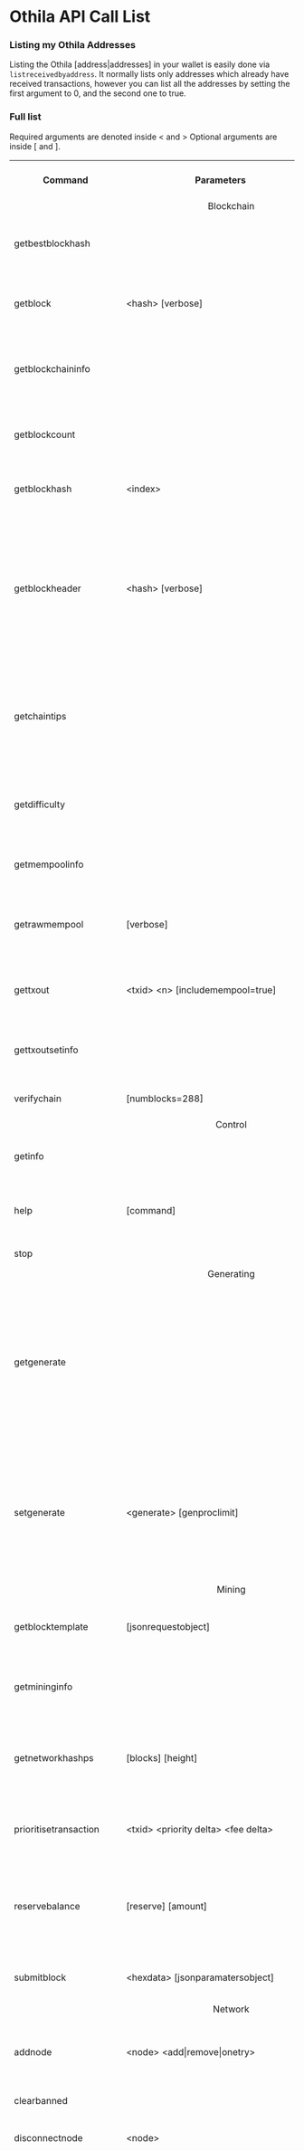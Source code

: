 Othila API Call List
=====================================

### Listing my Othila Addresses

Listing the Othila [address|addresses] in your wallet is easily done via `listreceivedbyaddress`. It normally lists only addresses which already have received transactions, however you can list all the addresses by setting the first argument to 0, and the second one to true.

### Full list

Required arguments are denoted inside &lt; and &gt; Optional arguments are inside [ and ].

<table>
<tr><th>Command</th><th>Parameters</th><th>Description</th><th>Requires Unlocked Wallet?</tr>
<tr><td colspan=4 align=center>Blockchain</td></tr>
<tr><td>getbestblockhash</td><td>&nbsp;</td><td>Returns the hash of the best (tip) block in the longest block chain.</td><td>N</td></tr>
<tr><td>getblock</td><td>&lt;hash&gt; [verbose]</td><td>Returns information about the block with the given hash.</td><td>N</td></tr>
<tr><td>getblockchaininfo</td><td>&nbsp;</td><td>Returns an object containing various state info regarding block chain processing.</td><td>N</td></tr>
<tr><td>getblockcount</td><td>&nbsp;</td><td>Returns the number of blocks in the longest block chain.</td><td>N</td></tr>
<tr><td>getblockhash</td><td>&lt;index&gt;</td><td>Returns hash of block in best-block-chain at index provided.</td><td>N</td></tr>
<tr><td>getblockheader</td><td>&lt;hash&gt; [verbose]</td><td>If verbose is false, returns a string that is serialized, hex-encoded data for block 'hash' header. If verbose is true, returns an Object with information about block &lt;hash&gt; header.</td><td>N</td></tr>
<tr><td>getchaintips</td><td>&nbsp;</td><td>Return information about all known tips in the block tree, including the main chain as well as orphaned branches.</td><td>N</td></tr>
<tr><td>getdifficulty</td><td>&nbsp;</td><td>Returns the proof-of-work difficulty as a multiple of the minimum difficulty.</td><td>N</td></tr>
<tr><td>getmempoolinfo</td><td>&nbsp;</td><td>Returns details on the active state of the TX memory pool.</td><td>N</td></tr>
<tr><td>getrawmempool</td><td>[verbose]</td><td>Returns all transaction ids in memory pool as a json array of string transaction ids.</td><td>N</td></tr>
<tr><td>gettxout</td><td>&lt;txid&gt; &lt;n&gt; [includemempool=true]</td><td>Returns details about an unspent transaction output.</td><td>N</td></tr>
<tr><td>gettxoutsetinfo</td><td>&nbsp;</td><td>Returns statistics about the unspent transaction output set.</td><td>N</td></tr>
<tr><td>verifychain</td><td>[numblocks=288]</td><td>Verifies blockchain database.</td><td>N</td></tr>
<tr><td colspan=4 align=center>Control</td></tr>
<tr><td>getinfo</td><td>&nbsp;</td><td>Returns an object containing various state info.</td><td>N</td></tr>
<tr><td>help</td><td>[command]</td><td>List all commands, or get help for a specified command.</td><td>N</td></tr>
<tr><td>stop</td><td>&nbsp;</td><td>Stop Othila server.</td><td>N</td></tr>
<tr><td colspan=4 align=center>Generating</td></tr>
<tr><td>getgenerate</td><td>&nbsp;</td><td>"PoW Only" Return if the server is set to generate coins or not. The default is false. It is set with the command line argument -gen (or othila.conf setting gen) It can also be set with the setgenerate call.</td><td>N</td></tr>
<tr><td>setgenerate</td><td>&lt;generate&gt; [genproclimit]</td><td>"PoW Only" Set 'generate' true or false to turn generation on or off. Generation is limited to 'genproclimit' processors, -1 is unlimited. See the getgenerate call for the current setting.</td><td>N</td></tr>
<tr><td colspan=4 align=center>Mining</td></tr>
<tr><td>getblocktemplate</td><td>[jsonrequestobject]</td><td>"PoW Only" Returns data needed to construct a block to work on.</td><td>N</td></tr>
<tr><td>getmininginfo</td><td>&nbsp;</td><td>"PoW Only" Returns a json object containing mining-related information.</td><td>N</td></tr>
<tr><td>getnetworkhashps</td><td>[blocks] [height]</td><td>"PoW Only" Returns the estimated network hashes per second based on the last n blocks.</td><td>N</td></tr>
<tr><td>prioritisetransaction</td><td>&lt;txid&gt; &lt;priority delta&gt; &lt;fee delta&gt;</td><td>Accepts the transaction into mined blocks at a higher (or lower) priority</td><td>N</td></tr>
<tr><td>reservebalance</td><td>[reserve] [amount]</td><td>Show or set the reserve amount not participating in network protection. If no parameters provided current setting is printed.</td><td>Y</td></tr>
<tr><td>submitblock</td><td>&lt;hexdata&gt; [jsonparamatersobject]</td><td>"PoW Only" Attempts to submit new block to network.</td><td>N</td></tr>
<tr><td colspan=4 align=center>Network</td></tr>
<tr><td>addnode</td><td>&lt;node&gt; &lt;add&#124;remove&#124;onetry&gt;</td><td>Attempts add or remove a node from the addnode list. Or try a connection to a node once.</td><td>N</td></tr>
<tr><td>clearbanned</td><td>&nbsp;</td><td>Clear all banned IPs.</td><td>N</td></tr>
<tr><td>disconnectnode</td><td>&lt;node&gt;</td><td>Immediately disconnects from the specified node.</td><td>N</td></tr>
<tr><td>getaddednodeinfo</td><td>&lt;dns&gt; [node]</td><td>Returns information about the given added node, or all added nodes.
(note that onetry addnodes are not listed here)
If dns is false, only a list of added nodes will be provided,
otherwise connected information will also be available.</td><td>N</td></tr>
<tr><td>getconnectioncount</td><td>&nbsp;</td><td>Returns the number of connections to other nodes.</td><td>N</td></tr>
<tr><td>getnettotals</td><td>&nbsp;</td><td>Returns information about network traffic, including bytes in, bytes out, and current time.</td><td>N</td></tr>
<tr><td>getnetworkinfo</td><td>&nbsp;</td><td>Returns an object containing various state info regarding P2P networking.</td><td>N</td></tr>
<tr><td>getpeerinfo</td><td>&nbsp;</td><td>Returns data about each connected network node as a json array of objects.</td><td>N</td></tr>
<tr><td>listbanned</td><td>&nbsp;</td><td>List all banned IPs/Subnets.</td><td>N</td></tr>
<tr><td>ping</td><td>&nbsp;</td><td>Requests that a ping be sent to all other nodes, to measure ping time.</td><td>N</td></tr>
<tr><td>setban</td><td>&lt;ip(/netmask)&gt; &lt;add&#124;remove&gt; [bantime] [absolute]</td><td>Attempts add or remove a IP/Subnet from the banned list.</td><td>N</td></tr>
<tr><td colspan=4 align=center>Othila</td></tr>
<tr><td>createmasternodekey</td><td>&nbsp;</td><td>Create a new masternode private key.</td><td>N</td></tr>
<tr><td>getmasternodecount</td><td>&nbsp;</td><td>Get masternode count values.</td><td>N</td></tr>
<tr><td>getmasternodeoutputs</td><td>&nbsp;</td><td>Print all masternode transaction outputs.</td><td>N</td></tr>
<tr><td>getmasternodescores</td><td>[blocks=10]</td><td>Print list of winning masternode by score.</td><td>N</td></tr>
<tr><td>getmasternodestatus</td><td>&nbsp;</td><td>Print masternode status.</td><td>N</td></tr>
<tr><td>getmasternodewinners</td><td>[blocks=10] [filter]</td><td>Print the masternode winners for the last ''n'' blocks</td><td>N</td></tr>
<tr><td>listmasternodeconf</td><td>[filter]</td><td>Print masternode.conf in JSON format.</td><td>N</td></tr>
<tr><td>listmasternodes</td><td>[filter]</td><td>Get a ranked list of masternodes. Optional filter by txhash, status, or payment address.</td><td>N</td></tr>
<tr><td>masternodeconnect</td><td>&lt;address&gt;</td><td>Attempts to connect to specified masternode address.</td><td>N</td></tr>
<tr><td>masternodecurrent</td><td>&nbsp</td><td>Get current masternode winner.</td><td>N</td></tr>
<tr><td>masternodedebug</td><td>&nbsp</td><td>Print masternode status.</td><td>N</td></tr>
<tr><td>mnsync</td><td>&lt;status&#124;reset&gt;</td><td>Returns the sync status or resets sync.</td><td>N</td></tr>
<tr><td>spork</td><td>&lt;show&#124;active&gt;</td><td>Print raw value or active status of sporks.</td><td>N</td></tr>
<tr><td>startmasternode</td><td>&lt;local&#124;all&#124;many&#124;missing&#124;disabled&#124;alias&gt; &lt;lockwallet&gt; [alias]</td><td>Attempts to start one or more masternode(s).</td><td>Y</td></tr>
<tr><td colspan=4 align=center>Raw Transactions</td></tr>
<tr><td>createrawtransaction</td><td>[{"txid":txid,"vout":n},...] {address:amount,...}</td><td>Creates a [Raw Transactions|raw transaction] spending given inputs.</td><td>N</td></tr>
<tr><td>decoderawtransaction</td><td>&lt;hex string&gt;</td><td>Produces a human-readable JSON object for a [Raw Transactions|raw transaction].</td><td>N</td></tr>
<tr><td>decodescript</td><td>&lt;hex&gt;</td><td>Decode a hex-encoded script.</td><td>N</td></tr>
<tr><td>getrawtransaction</td><td>&lt;txid&gt; [verbose=0]</td><td>Returns [Raw Transactions|raw transaction] representation for given transaction id.</td><td>N</td></tr>
<tr><td>sendrawtransaction</td><td>&lt;hexstring&gt; [allowhighfees=false] [swiftx=false]</td><td>Submits raw transaction (serialized, hex-encoded) to local node and network.</td><td>N</td></tr>
<tr><td>signrawtransaction</td><td>&lt;hexstring&rt; [{"txid":txid,"vout":n,"scriptPubKey":hex},...] [&lt;privatekey1&gt;,...] [sighashtype=ALL]</td><td>Adds signatures to a [Raw Transactions|raw transaction] and returns the resulting raw transaction.</td><td>Y</td></tr>
<tr><td colspan=4 align=center>Utility</td></tr>
<tr><td>createmultisig</td><td>&lt;nrequired&gt; &lt;'["key",...]'&gt;</td><td>Creates a multi-signature address with n signature of m keys required.</td><td>N</td></tr>
<tr><td>estimatefee</td><td>&lt;nblocks&gt;</td><td>Estimates the approximate fee per kilobyte needed for a transaction to begin confirmation within nblocks blocks.</td><td>N</td></tr>
<tr><td>estimatepriority</td><td>&lt;nblocks&gt;</td><td>Estimates the approximate priority a zero-fee transaction needs to begin confirmation within nblocks blocks.</td><td>N</td></tr>
<tr><td>validateaddress</td><td>&lt;othila_address&gt;</td><td>Return information about the given othila address.</td><td>N</td></tr>
<tr><td>verifymessage</td><td>&lt;othila_address&gt; &lt;signature&gt; &lt;message&gt;</td><td>Verify a signed message.</td><td>N</td></tr>
<tr><td colspan=4 align=center>Wallet</td></tr>
<tr><td>addmultisigaddress</td><td>&lt;nrequired&gt; &lt;'["key",...]'&gt; [account]</td><td>Add a nrequired-to-sign multisignature address to the wallet.
Each key is a Othila address or hex-encoded public key.
If 'account' is specified, assign address to that account.</td><td>Y</td></tr>
<tr><td>autocombinerewards</td><td>&lt;true&#124;false&gt; [threshold]</td><td>Wallet will automatically monitor for any coins with value below the threshold amount, and combine them if they reside with the same Othila address.</td><td>Y</td></tr>
<tr><td>backupwallet</td><td>&lt;destination&gt;</td><td>Safely copies wallet.dat to destination, which can be a directory or a path with filename.</td><td>N</td></tr>
<tr><td>bip38decrypt</td><td>&lt;othila_address&gt; &lt;passphrase&gt;</td><td>Decrypts and then imports password protected private key.</td><td>Y</td></tr>
<tr><td>bip38encrypt</td><td>&lt;othila_address&gt; &lt;passphrase&gt;</td><td>Encrypts a private key corresponding to 'othila_address'.</td><td>Y</td></tr>
<tr><td>dumpprivkey</td><td>&lt;othila_address&gt;</td><td>Reveals the private key corresponding to 'othila_address'.</td><td>Y</td></tr>
<tr><td>dumpwallet</td><td>&lt;filename&gt;</td><td>Dumps all wallet keys in a human-readable format.</td><td>Y</td></tr>
<tr><td>encryptwallet</td><td>&lt;passphrase&gt;</td><td>Encrypts the wallet with &lt;passphrase&gt;.</td><td>N</td></tr>
<tr><td>getaccount</td><td>&lt;othila_address&gt;</td><td>Returns the account associated with the given address.</td><td>N</td></tr>
<tr><td>getaccountaddress</td><td>&lt;account&gt;</td><td>Returns the current bitcoin address for receiving payments to this account. If &lt;account&gt; does not exist, it will be created along with an associated new address that will be returned.</td><td>N</td></tr>
<tr><td>getaddressesbyaccount</td><td>&lt;account&gt;</td><td>Returns the list of addresses for the given account.</td><td>N</td></tr>
<tr><td>getbalance</td><td>[account] [minconf=1] [includeWatchonly=false]</td><td>If [account] is not specified, returns the server's total available balance.<br/>If [account] is specified, returns the balance in the account.</td><td>N</td></tr>
<tr><td>getnewaddress</td><td>[account]</td><td>Returns a new Othila address for receiving payments.  If [account] is specified payments received with the address will be credited to [account].</td><td>Y</td></tr>
<tr><td>getrawchangeaddress</td><td>&nbsp;</td><td>Returns a new Othila address, for receiving change.  This is for use with raw transactions, NOT normal use.</td><td>N</td></tr>
<tr><td>getreceivedbyaccount</td><td>[account] [minconf=1]</td><td>Returns the total amount received by addresses with [account] in transactions with at least [minconf] confirmations. If [account] not provided return will include all transactions to all accounts.</td><td>N</td></tr>
<tr><td>getreceivedbyaddress</td><td>&lt;othila_address&gt; [minconf=1]</td><td>Returns the amount received by &lt;othila_address&gt; in transactions with at least [minconf] confirmations. It correctly handles the case where someone has sent to the address in multiple transactions. Keep in mind that addresses are only ever used for receiving transactions. Works only for addresses in the local wallet, external addresses will always show 0.</td><td>N</td></tr>
<tr><td>getstakesplitthreshold</td><td>&nbsp</td><td>Returns the threshold for stake splitting.</td><td>N</td></tr>
<tr><td>getstakingstatus</td><td>&nbsp</td><td>Returns an object containing various staking information.</td><td>N</td></tr>
<tr><td>gettransaction</td><td>&lt;txid&gt; [includeWatchonly]</td><td>Get detailed information about in-wallet transaction &lt;txid&gt;.</td><td>N</td></tr>
<tr><td>getunconfirmedbalance</td><td>&nbsp;</td><td>Returns the server's total unconfirmed balance
.</td><td>N</td></tr>
<tr><td>getwalletinfo</td><td>&nbsp;</td><td>Returns an object containing various wallet state info.</td><td>N</td></tr>
<tr><td>importaddress</td><td>&lt;address&gt; [label] [rescan=true]</td><td>Adds an address or script (in hex) that can be watched as if it were in your wallet but cannot be used to spend.</td><td>Y</td></tr>
<tr><td>importprivkey</td><td>&lt;othila_privkey&gt; [label] [rescan=true]</td><td>Adds a private key (as returned by dumpprivkey) to your wallet.</td><td>Y</td></tr>
<tr><td>importwallet</td><td>&lt;filename&gt;</td><td>Imports keys from a wallet dump file (see dumpwallet).</td><td>Y</td></tr>
<tr><td>keypoolrefill</td><td>&lt;newsize&gt;</td><td>Fills the keypool.</td><td>Y</td></tr>
<tr><td>listaccounts</td><td>[minconf] [includeWatchonly=false]</td><td>Returns Object that has account names as keys, account balances as values.</td><td>N</td></tr>
<tr><td>listaddressgroupings</td><td>&nbsp;</td><td>Returns all addresses in the wallet and info used for coincontrol.</td><td>N</td></tr>
<tr><td>listlockunspent</td><td>&nbsp;</td><td>Returns list of temporarily unspendable outputs.</td><td>N</td></tr>
<tr><td>listreceivedbyaccount</td><td>[minconf=1] [includeempty=false] [includeWatchonly=false]</td><td>List balances by account.</td><td>N</td></tr>
<tr><td>listreceivedbyaddress</td><td>[minconf=1] [includeempty=false] [includeWatchonly=false]</td><td>List balances by receiving address.</td><td>N</td></tr>
<tr><td>listsinceblock</td><td>[blockhash] [target-confirmations] [includeWatchonly=false]</td><td>Get all transactions in blocks since block [blockhash], or all transactions if omitted.</td><td>N</td></tr>
<tr><td>listtransactions</td><td>[account] [count=10] [from=0] [includeWatchonly=false]</td><td>Returns up to [count] most recent transactions skipping the first [from] transactions for account [account]. If [account] not provided it'll return recent transactions from all accounts.</td><td>N</td></tr>
<tr><td>listunspent</td><td>[minconf=1] [maxconf=9999999] ['["addresses",...]']</td><td>Returns array of unspent transaction outputs with between minconf and maxconf (inclusive) confirmations. Optionally filter to only include txouts paid to specified addresses.</td><td>N</td></tr>
<tr><td>lockunspent</td><td>&lt;unlock&gt; &lt;'[{"txid":"txid","vout":n},...]'&gt;</td><td>Updates list of temporarily unspendable outputs.</td><td>Y</td></tr>
<tr><td>move</td><td>&lt;fromaccount&gt; &lt;toaccount&gt; &lt;amount&gt; [minconf=1] [comment]</td><td>Move from one account in your wallet to another</td><td>N</td></tr>
<tr><td>sendfrom</td><td>&lt;fromaccount&gt; &lt;to_othila_address&gt; &lt;amount&gt; [minconf=1] [comment] [comment-to]</td><td>&lt;amount&gt; is a real and is rounded to 8 decimal places. Will send the given amount to the given address, ensuring the account has a valid balance using [minconf] confirmations. Returns the transaction ID if successful (not in JSON object).</td><td>Y</td></tr>
<tr><td>sendmany</td><td>&lt;fromaccount&gt; {address:amount,...} [minconf=1] [comment]</td><td>Send multiple times. Amounts are double-precision floating point numbers</td><td>Y</td></tr>
<tr><td>sendtoaddress</td><td>&lt;othila_address&gt; &lt;amount&gt; [comment] [comment-to]</td><td>Send an amount to a given address. &lt;amount&gt; is a real and is rounded to 8 decimal places. Returns the transaction ID &lt;txid&gt; if successful.</td><td>Y</td></tr>
<tr><td>sendtoaddressix</td><td>&lt;othila_address&gt; &lt;amount&gt; [comment] [comment-to]</td><td>Send an amount to a given address using SwiftX. &lt;amount&gt; is a real and is rounded to 8 decimal places. Returns the transaction ID &lt;txid&gt; if successful.</td><td>Y</td></tr>
<tr><td>setaccount</td><td>&lt;othila_address&gt; &lt;account&gt;</td><td>Sets the account associated with the given address. Assigning address that is already assigned to the same account will create a new address associated with that account.</td><td>N</td></tr>
<tr><td>setstakesplitthreshold</td><td>&lt;value&gt;</td><td>This will set the output size of your stakes to never be below the given value.</td><td>Y</td></tr>
<tr><td>settxfee</td><td>&lt;amount&gt;</td><td>Set the transaction fee per kB.</td><td>N</td></tr>
<tr><td>signmessage</td><td>&lt;othila_address&gt; &lt;message&gt;</td><td>Sign a message with the private key of an address.</td><td>Y</td></tr>
</table>
